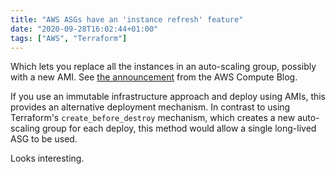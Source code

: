```yaml
---
title: "AWS ASGs have an 'instance refresh' feature"
date: "2020-09-28T16:02:44+01:00"
tags: ["AWS", "Terraform"]
---
```


Which lets you replace all the instances in an auto-scaling group, possibly with
a new AMI. See
[the announcement](https://aws.amazon.com/blogs/compute/introducing-instance-refresh-for-ec2-auto-scaling/)
from the AWS Compute Blog.

If you use an immutable infrastructure approach and deploy using AMIs, this
provides an alternative deployment mechanism. In contrast to using Terraform's
`create_before_destroy` mechanism, which creates a new auto-scaling group for
each deploy, this method would allow a single long-lived ASG to be used.

Looks interesting.
